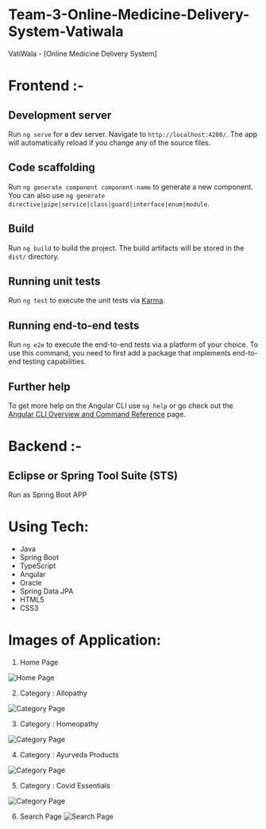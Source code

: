 # Team-3-Online-Medicine-Delivery-System-Vatiwala
VatiWala - [Online Medicine Delivery System]

# Frontend :-

## Development server

Run `ng serve` for a dev server. Navigate to `http://localhost:4200/`. The app will automatically reload if you change any of the source files.

## Code scaffolding

Run `ng generate component component-name` to generate a new component. You can also use `ng generate directive|pipe|service|class|guard|interface|enum|module`.

## Build

Run `ng build` to build the project. The build artifacts will be stored in the `dist/` directory.

## Running unit tests

Run `ng test` to execute the unit tests via [Karma](https://karma-runner.github.io).

## Running end-to-end tests

Run `ng e2e` to execute the end-to-end tests via a platform of your choice. To use this command, you need to first add a package that implements end-to-end testing capabilities.

## Further help

To get more help on the Angular CLI use `ng help` or go check out the [Angular CLI Overview and Command Reference](https://angular.io/cli) page.

# Backend :-

## Eclipse or Spring Tool Suite (STS)

Run as Spring Boot APP

# Using Tech:

* Java
* Spring Boot
* TypeScript
* Angular
* Oracle
* Spring Data JPA
* HTML5
* CSS3

# Images of Application:
1. Home Page

![Home Page](https://github.com/amancsc8/Team-3-Online-Medicine-Delivery-System-Vatiwala/blob/main/Demo/Home%20Page.png)

2. Category : Allopathy

![Category Page](https://github.com/amancsc8/Team-3-Online-Medicine-Delivery-System-Vatiwala/blob/main/Demo/Allopathy.png)

3. Category : Homeopathy

![Category Page](https://github.com/amancsc8/Team-3-Online-Medicine-Delivery-System-Vatiwala/blob/main/Demo/Homeopathy.png)

4. Category : Ayurveda Products

![Category Page](https://github.com/amancsc8/Team-3-Online-Medicine-Delivery-System-Vatiwala/blob/main/Demo/Ayurveda%20Products.png)

5. Category : Covid Essentials

![Category Page](https://github.com/amancsc8/Team-3-Online-Medicine-Delivery-System-Vatiwala/blob/main/Demo/Covid%20Essentials.png)

6. Search Page
![Search Page](https://github.com/SaiUpadhyayula/NgSpringShoppingStore/blob/master/src/main/resources/images/search-page.PNG)
